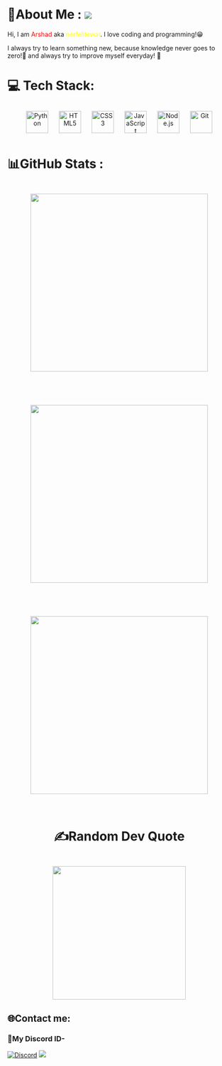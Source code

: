 # 💫About Me : ![](https://cdn.discordapp.com/emojis/980254975198363678.gif?size=40)
Hi, I am <span style="color:red;">Arshad</span> aka <span style="color:yellow">nerfelitewar</span>. I love coding and programming!😁

I always try to learn something new, because knowledge never goes to zero!💯 and always try to improve myself everyday! 🌟
# 💻 Tech Stack:
<div align="center">  
<img style="margin: 10px" src="https://profilinator.rishav.dev/skills-assets/python-original.svg" alt="Python" height="50" />  
<img style="margin: 10px" src="https://profilinator.rishav.dev/skills-assets/html5-original-wordmark.svg" alt="HTML5" height="50" />  
<img style="margin: 10px" src="https://profilinator.rishav.dev/skills-assets/css3-original-wordmark.svg" alt="CSS3" height="50" />  
<img style="margin: 10px" src="https://profilinator.rishav.dev/skills-assets/javascript-original.svg" alt="JavaScript" height="50" />  
<img style="margin: 10px" src="https://profilinator.rishav.dev/skills-assets/nodejs-original-wordmark.svg" alt="Node.js" height="50" />  
<img style="margin: 10px" src="https://profilinator.rishav.dev/skills-assets/git-scm-icon.svg" alt="Git" height="50" />  
</div>

# 📊GitHub Stats :
<h1 align="center">
  <img width="400" src="https://github-readme-stats.vercel.app/api?username=nerfelitewar&theme=radical&hide_border=false&include_all_commits=false&count_private=false">
</h1><br>
<h1 align="center">
  <img width="400" src="https://github-readme-streak-stats.herokuapp.com/?user=nerfelitewar&theme=radical&hide_border=false">
</h1><br>

<h1 align="center">
  <img width="400" src="https://github-readme-stats.vercel.app/api/top-langs/?username=nerfelitewar&theme=radical&hide_border=false&include_all_commits=false&count_private=false&layout=compact">
</h1><br>


<h1 style="text-align:center">✍️Random Dev Quote<h1>
<h1 align="center">
  <img width="300" src="https://quotes-github-readme.vercel.app/api?type=vetical&theme=radical">
</h1>

## 🌐Contact me:
### 🤖My Discord ID-
[![Discord](https://img.shields.io/badge/Discord-%237289DA.svg?logo=discord&logoColor=white)](https://discord.com/users/1008059594238603304)
![](https://komarev.com/ghpvc/?username=nerfelitewar&color=6547bf&style=flat&label=profile+views)
